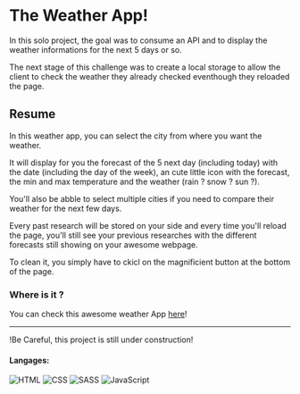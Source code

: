# The Weather App!

In this solo project, the goal was to consume an API and to display the 
weather informations for the next 5 days or so.

The next stage of this challenge was to create a local storage to allow the client to check the weather they already checked eventhough they reloaded the page.



## Resume

In this weather app, you can select the city from where you want the weather.

It will display for you the forecast of the 5 next day (including today) with the date (including the day of the week), an cute little icon with the forecast, the min and max temperature and the weather (rain ? snow ? sun ?).

You'll also be abble to select multiple cities if you need to compare their weather for the next few days.

Every past research will be stored on your side and every time you'll reload the page, you'll still see your previous researches with the different forecasts still showing on your awesome webpage.

To clean it, you simply have to ckicl on the magnificient button at the bottom of the page.

### Where is it ?

You can check this awesome weather App [here]([https://brilliant-lokum-7d1e49.netlify.app/](https://65324c55eba1a60c98a9b236--quiet-dolphin-6ecc99.netlify.app/))!

---

!Be Careful, this project is still under construction!


#### Langages:

![HTML](https://img.shields.io/badge/HTML5-E34F26?style=for-the-badge&logo=html5&logoColor=white)
![CSS](https://img.shields.io/badge/CSS3-1572B6?style=for-the-badge&logo=css3&logoColor=white)
![SASS](https://img.shields.io/badge/Sass-CC6699?style=for-the-badge&logo=sass&logoColor=white)
![JavaScript](https://img.shields.io/badge/JavaScript-323330?style=for-the-badge&logo=javascript&logoColor=F7DF1E)

